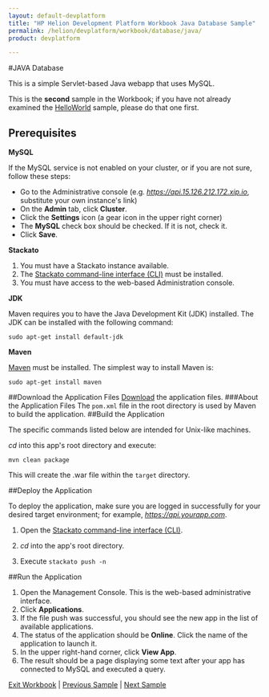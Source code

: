 ```yaml
---
layout: default-devplatform
title: "HP Helion Development Platform Workbook Java Database Sample"
permalink: /helion/devplatform/workbook/database/java/
product: devplatform

---
```

#JAVA Database

This is a simple Servlet-based Java webapp that uses MySQL. 

This is the **second** sample in the Workbook; if you have not already examined the [HelloWorld](/helion/devplatform/workbook/helloworld/java/) sample, please do that one first.


## Prerequisites
**MySQL**

If the MySQL service is not enabled on your cluster, or if you are not sure, follow these steps:

- Go to the Administrative console (e.g. *https://api.15.126.212.172.xip.io*, substitute your own instance's link)
- On the **Admin** tab, click **Cluster**.
- Click the **Settings** icon (a gear icon in the upper right corner)
- The **MySQL** check box should be checked. If it is not, check it.
- Click **Save**.

**Stackato**

1. You must have a Stackato instance available. 
2. The  [Stackato command-line interface (CLI)](http://docs.stackato.com/user/client/index.html#client) must be installed. 
3. You must have access to the web-based Administration console.

**JDK**

Maven requires you to have the Java Development Kit (JDK) installed. The JDK can be installed with the following command:

	sudo apt-get install default-jdk

**Maven**

[Maven](http://maven.apache.org/ "Maven") must be installed. 
The simplest way to install Maven is:

	sudo apt-get install maven 
##Download the Application Files
[Download](https://gitlab.gozer.hpcloud.net/developer-experience/mysql-java) the application files. 
###About the Application Files
 The `pom.xml` file 
in the root directory is used by Maven to build the application.
##Build the Application

The specific commands listed below are intended for Unix-like machines.

 *cd* into this app's root directory and execute:

	mvn clean package

This will create the .war file within the `target` directory.


##Deploy the Application

To deploy the application, make sure you are logged in successfully for your desired target environment; for example, *https://api.yourapp.com*.

1. Open the  [Stackato command-line interface (CLI)](http://docs.stackato.com/user/client/index.html#client).

2. *cd* into the app's root directory.
3. Execute `stackato push -n` 

##Run the Application

1. Open the Management Console. This is the web-based administrative interface.
2. Click **Applications**.
3. If the file push was successful, you should see the new app in the list of available applications. 
4. The status of the application should be **Online**. Click the name of the application to launch it. 
5. In the upper right-hand corner, click **View App**.
6. The result should be a page displaying some text after your app has connected to MySQL and executed a query.

[Exit Workbook](/helion/devplatform/) | [Previous Sample](/helion/devplatform/workbook/helloworld/java/) | [Next Sample](/helion/devplatform/workbook/messaging/java/)